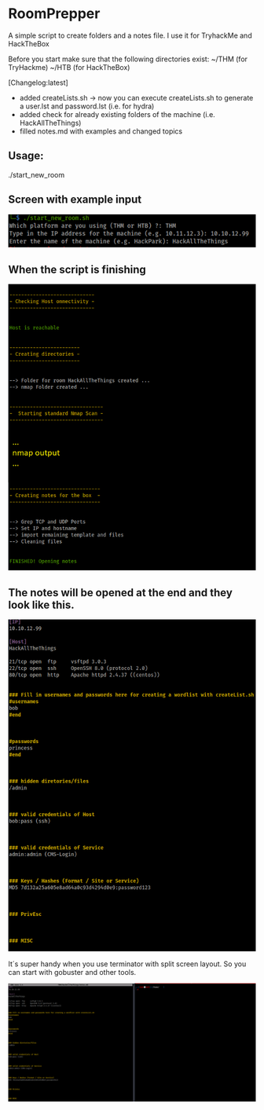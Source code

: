 # RoomPrepper
A simple script to create folders and a notes file. I use it for TryhackMe and HackTheBox

Before you start make sure that the following directories exist:
~/THM (for TryHackme)
~/HTB (for HackTheBox)

[Changelog:latest]
- added createLists.sh
-> now you can execute createLists.sh to generate a user.lst and password.lst (i.e. for hydra)
- added check for already existing folders of the machine (i.e. HackAllTheThings)
- filled notes.md with examples and changed topics

## Usage:

./start_new_room

## Screen with example input

![Screenshot](images/input.png)

## When the script is finishing

![Screenshot](images/start_new_room.png)

## The notes will be opened at the end and they look like this.

![Screenshot](images/notes.png)


It´s super handy when you use terminator with split screen layout. So you can start with gobuster and other tools.

![Screenshot](images/terminator.png)



